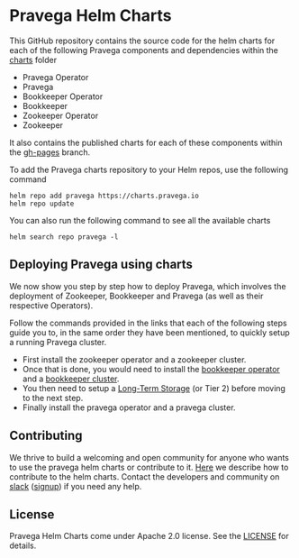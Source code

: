 # Pravega Helm Charts

This GitHub repository contains the source code for the helm charts for each of the following Pravega components and dependencies within the [charts](charts) folder

- Pravega Operator
- Pravega
- Bookkeeper Operator
- Bookkeeper
- Zookeeper Operator
- Zookeeper

It also contains the published charts for each of these components within the [gh-pages](https://github.com/pravega/charts/tree/gh-pages) branch.

To add the Pravega charts repository to your Helm repos, use the following command
```
helm repo add pravega https://charts.pravega.io
helm repo update
```
You can also run the following command to see all the available charts
```
helm search repo pravega -l
```

## Deploying Pravega using charts

We now show you step by step how to deploy Pravega, which involves the deployment of Zookeeper, Bookkeeper and Pravega (as well as their respective Operators).

Follow the commands provided in the links that each of the following steps guide you to, in the same order they have been mentioned, to quickly setup a running Pravega cluster.

- First install the zookeeper operator and a zookeeper cluster.
- Once that is done, you would need to install the [bookkeeper operator](charts/bookkeeper-operator/README.md#deploying-bookkeeper-operator) and a [bookkeeper cluster](charts/bookkeeper/README.md#deploying-bookkeeper).
- You then need to setup a [Long-Term Storage](https://github.com/pravega/pravega-operator/blob/master/doc/longtermstorage.md#use-nfs-as-longtermstorage) (or Tier 2) before moving to the next step.
- Finally install the pravega operator and a pravega cluster.

## Contributing
We thrive to build a welcoming and open community for anyone who wants to use the pravega helm charts or contribute to it. [Here](https://github.com/pravega/charts/wiki/Contributing) we describe how to contribute to the helm charts. Contact the developers and community on [slack](https://pravega-io.slack.com/) ([signup](https://pravega-slack-invite.herokuapp.com/)) if you need any help.

## License
Pravega Helm Charts come under Apache 2.0 license. See the [LICENSE](LICENSE) for details.
